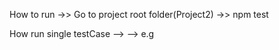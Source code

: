 How to run
->> Go to project root folder(Project2) 
->> npm test

How run single testCase
--> 
--> e.g
    